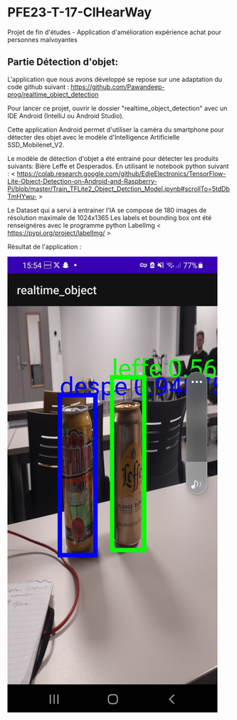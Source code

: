 # PFE23-T-17-ClHearWay
Projet de fin d'études - Application d'amélioration expérience achat pour personnes malvoyantes

## Partie Détection d'objet:

L'application que nous avons développé se repose sur une adaptation du code github suivant : https://github.com/Pawandeep-prog/realtime_object_detection

Pour lancer ce projet, ouvrir le dossier "realtime_object_detection" avec un IDE Android (IntelliJ ou Android Studio).

Cette application Android permet d'utiliser la caméra du smartphone pour détecter des objet avec le modèle d'Intelligence Artificielle SSD_Mobilenet_V2.

Le modèle de détection d'objet a été entrainé pour détecter les produits suivants: Bière Leffe et Desperados.
En utilisant le notebook python suivant : < https://colab.research.google.com/github/EdjeElectronics/TensorFlow-Lite-Object-Detection-on-Android-and-Raspberry-Pi/blob/master/Train_TFLite2_Object_Detction_Model.ipynb#scrollTo=5tdDbTmHYwu- >

Le Dataset qui a servi à entrainer l'IA se compose de 180 images de résolution maximale de 1024x1365
Les labels et bounding box ont été renseignéres avec le programme python LabelImg < https://pypi.org/project/labelImg/ >

Résultat de l'application :

![Exemple de détection](assets/ssd-mobilenet.jpeg)
